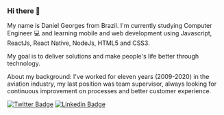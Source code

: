 ### Hi there 👋
My name is Daniel Georges from Brazil. I'm currently studying Computer Engineer 💻 and learning mobile and web development using Javascript, ReactJs, React Native, NodeJs, HTML5 and CSS3. 

My goal is to deliver solutions and make people's life better through technology.

About my background: I've worked for eleven years (2009-2020) in the aviation industry, my last position was team supervisor, always looking for continuous improvement on processes and better customer experience.

[![Twitter Badge](https://img.shields.io/badge/-Twitter-1ca0f1?style=flat-square&labelColor=1ca0f1&logo=twitter&logoColor=white&link=https://twitter.com/DanGeorges08)](https://twitter.com/DanGeorges08)
[![Linkedin Badge](https://img.shields.io/badge/-LinkedIn-blue?style=flat-square&logo=Linkedin&logoColor=white&link=https://www.linkedin.com/in/daniel-georges-cs/)](https://www.linkedin.com/in/daniel-georges-cs/)
<!--
**dangeorges8/dangeorges8** is a ✨ _special_ ✨ repository because its `README.md` (this file) appears on your GitHub profile.

Here are some ideas to get you started:

- 🔭 I’m currently working on ...
- 🌱 I’m currently learning ...
- 👯 I’m looking to collaborate on ...
- 🤔 I’m looking for help with ...
- 💬 Ask me about ...
- 📫 How to reach me: ...
- 😄 Pronouns: ...
- ⚡ Fun fact: ...
-->
